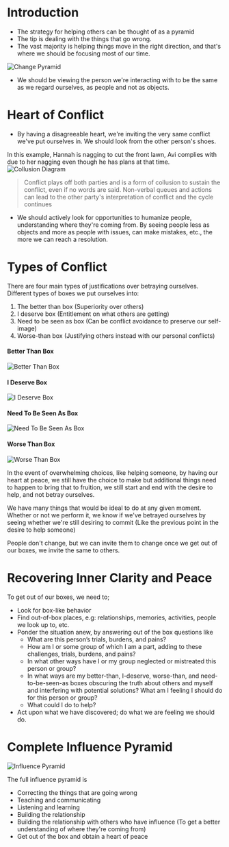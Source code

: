 # Introduction

- The strategy for helping others can be thought of as a pyramid
- The tip is dealing with the things that go wrong.
- The vast majority is helping things move in the right direction, and that's where we should be focusing most of our time.

![Change Pyramid](assets/images/anatomy-of-peace/change-pyramid.png)

- We should be viewing the person we're interacting with to be the same as we regard ourselves, as people and not as objects.

# Heart of Conflict

- By having a disagreeable heart, we're inviting the very same conflict we've put ourselves in. We should look from the other person's shoes.

In this example, Hannah is nagging to cut the front lawn, Avi complies with due to her nagging even though he has plans at that time.
![Collusion Diagram](assets/images/anatomy-of-peace/collusion-diagram.png)

> Conflict plays off both parties and is a form of collusion to sustain the conflict, even if no words are said. Non-verbal queues and actions can lead to the other party's interpretation of conflict and the cycle continues

- We should actively look for opportunities to humanize people, understanding where they're coming from. By seeing people less as objects and more as people with issues, can make mistakes, etc., the more we can reach a resolution.

# Types of Conflict

There are four main types of justifications over betraying ourselves. Different types of boxes we put ourselves into:

1. The better than box (Superiority over others)
2. I deserve box (Entitlement on what others are getting)
3. Need to be seen as box (Can be conflict avoidance to preserve our self-image)
4. Worse-than box (Justifying others instead with our personal conflicts)

#### Better Than Box
![Better Than Box](assets/images/anatomy-of-peace/better-than-box.png)

#### I Deserve Box
![I Deserve Box](assets/images/anatomy-of-peace/i-deserve-box.png)

#### Need To Be Seen As Box
![Need To Be Seen As Box](assets/images/anatomy-of-peace/must-be-seen-as-box.png)

#### Worse Than Box
![Worse Than Box](assets/images/anatomy-of-peace/worse-than-box.png)

In the event of overwhelming choices, like helping someone, by having our heart at peace, we still have the choice to make but additional things need to happen to bring that to fruition, we still start and end with the desire to help, and not betray ourselves.

We have many things that would be ideal to do at any given moment. Whether or not we perform it,  we know if we've betrayed ourselves by seeing whether we're still desiring to commit (Like the previous point in the desire to help someone)

People don't change, but we can invite them to change once we get out of our boxes, we invite the same to others.

# Recovering Inner Clarity and Peace

To get out of our boxes, we need to;

- Look for box-like behavior
- Find out-of-box places, e.g: relationships, memories, activities, people we look up to, etc.
- Ponder the situation anew, by answering out of the box questions like
  - What are this person’s trials, burdens, and pains?
  - How am I or some group of which I am a part, adding to these challenges, trials, burdens, and pains?
  - In what other ways have I or my group neglected or mistreated this person or group?
  - In what ways are my better-than, I-deserve, worse-than, and need-to-be-seen-as boxes obscuring the truth about others and myself and interfering with potential solutions? What am I feeling I should do for this person or group?
  - What could I do to help?
- Act upon what we have discovered; do what we are feeling we should do.

# Complete Influence Pyramid

![Influence Pyramid](assets/images/anatomy-of-peace/influence-pyramid.png)

The full influence pyramid is
- Correcting the things that are going wrong
- Teaching and communicating
- Listening and learning
- Building the relationship
- Building the relationship with others who have influence (To get a better understanding of where they're coming from)
- Get out of the box and obtain a heart of peace
